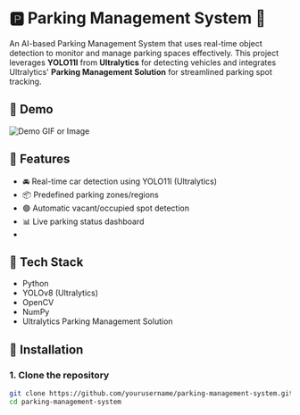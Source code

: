 # 🅿️ Parking Management System 🚗

An AI-based Parking Management System that uses real-time object detection to monitor and manage parking spaces effectively. This project leverages **YOLO11l** from **Ultralytics** for detecting vehicles and integrates Ultralytics' **Parking Management Solution** for streamlined parking spot tracking.

## 📸 Demo

![Demo GIF or Image](https://github.com/SADUDDIN/Parking_Management/blob/main/data/parkingmanagement-ezgif.com-video-to-gif-converter.gif)

## 🔧 Features

- 🚘 Real-time car detection using YOLO11l (Ultralytics)
- 📦 Predefined parking zones/regions
- 🟢 Automatic vacant/occupied spot detection
- 📊 Live parking status dashboard 
-

## 🧰 Tech Stack

- Python
- YOLOv8 (Ultralytics)
- OpenCV
- NumPy
- Ultralytics Parking Management Solution

## 🚀 Installation

### 1. Clone the repository

```bash
git clone https://github.com/yourusername/parking-management-system.git
cd parking-management-system
